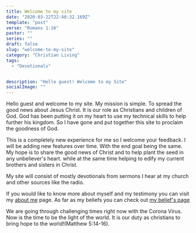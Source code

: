 ```yaml
---
title: Welcome to my site
date: "2020-03-22T22:40:32.169Z"
template: "post"
verse: "Romans 1:16"
pastor: ""
series: ""
draft: false
slug: "welcome-to-my-site"
category: "Christian Living"
tags:
  - "Devotionals"


description: "Hello guest! Welcome to my Site"
socialImage: ""
---
```


Hello guest and welcome to my site. 
My mission is simple. To spread the good news about Jesus Christ. It is our role as Christians and children of God. God has been putting it on my heart to use my technical skills to help further his kingdom. So I have gone and put together this site to proclaim the goodness of God. 

This is a completely new experience for me so I welcome your feedback. I will be adding new features over time. With the end goal being the same. My hope is to share the good news of Christ and to help plant the seed in any unbeliever's heart. while at the same time helping to edify my current brothers and sisters in Christ.

My site will consist of mostly devotionals from sermons I hear at my church and other sources like the radio.

If you would like to know more about myself and my testimony you can visit my [about me](https://thevictoryisyours.com/pages/about/) page. As far as my beliefs you can check out [my belief's page](https://thevictoryisyours.com/pages/my-beliefs/)

We are going through challenging times right now with the Corona Virus.  Now is the time to be the light of the world. 
It is our duty as christians to bring hope to the world!(Matthew 5:14-16). 
